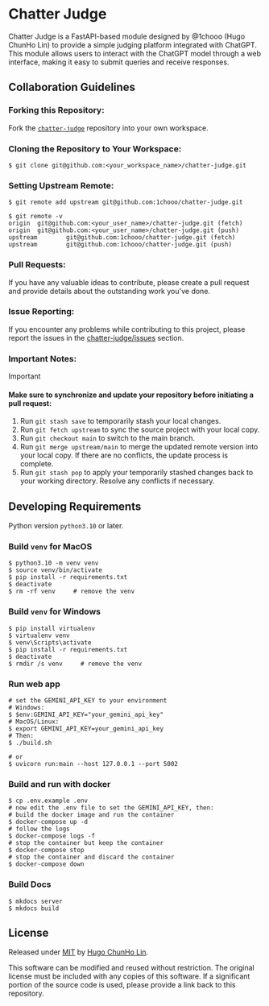 # Chatter Judge

Chatter Judge is a FastAPI-based module designed by @1chooo (Hugo ChunHo Lin) to provide a simple judging platform integrated with ChatGPT. This module allows users to interact with the ChatGPT model through a web interface, making it easy to submit queries and receive responses.

## Collaboration Guidelines
### Forking this Repository:

Fork the [`chatter-judge`](https://github.com/1chooo/chatter-judge) repository into your own workspace.

### Cloning the Repository to Your Workspace:

```shell
$ git clone git@github.com:<your_workspace_name>/chatter-judge.git
```

### Setting Upstream Remote:
```shell
$ git remote add upstream git@github.com:1chooo/chatter-judge.git

$ git remote -v
origin  git@github.com:<your_user_name>/chatter-judge.git (fetch)
origin  git@github.com:<your_user_name>/chatter-judge.git (push)
upstream        git@github.com:1chooo/chatter-judge.git (fetch)
upstream        git@github.com:1chooo/chatter-judge.git (push)
```
### Pull Requests:
If you have any valuable ideas to contribute, please create a pull request and provide details about the outstanding work you've done.

### Issue Reporting:
If you encounter any problems while contributing to this project, please report the issues in the [chatter-judge/issues](https://github.com/1chooo/chatter-judge/issues) section.


### Important Notes:
> [!IMPORTANT]  
> #### Make sure to synchronize and update your repository before initiating a pull request:
> 1. Run `git stash save` to temporarily stash your local changes.
> 2. Run `git fetch upstream` to sync the source project with your local copy.
> 3. Run `git checkout main` to switch to the main branch.
> 4. Run `git merge upstream/main` to merge the updated remote version into your local copy. If there are no conflicts, the update process is complete.
> 5. Run `git stash pop` to apply your temporarily stashed changes back to your working directory. Resolve any conflicts if necessary.

## Developing Requirements

Python version `python3.10` or later.

### Build `venv` for **MacOS**
```shell
$ python3.10 -m venv venv
$ source venv/bin/activate
$ pip install -r requirements.txt
$ deactivate
$ rm -rf venv     # remove the venv
```

### Build `venv` for **Windows**
```shell
$ pip install virtualenv
$ virtualenv venv
$ venv\Scripts\activate
$ pip install -r requirements.txt
$ deactivate
$ rmdir /s venv     # remove the venv
```

### Run web app
```shell
# set the GEMINI_API_KEY to your environment
# Windows:
$ $env:GEMINI_API_KEY="your_gemini_api_key"
# MacOS/Linux:
$ export GEMINI_API_KEY=your_gemini_api_key
# Then:
$ ./build.sh

# or
$ uvicorn run:main --host 127.0.0.1 --port 5002
```

### Build and run with docker

```shell
$ cp .env.example .env
# now edit the .env file to set the GEMINI_API_KEY, then:
# build the docker image and run the container
$ docker-compose up -d
# follow the logs
$ docker-compose logs -f
# stop the container but keep the container
$ docker-compose stop
# stop the container and discard the container
$ docker-compose down
```

### Build Docs
```shell
$ mkdocs server
$ mkdocs build
```


## License
Released under [MIT](./LICENSE) by [Hugo ChunHo Lin](https://github.com/1chooo).

This software can be modified and reused without restriction.
The original license must be included with any copies of this software.
If a significant portion of the source code is used, please provide a link back to this repository.


